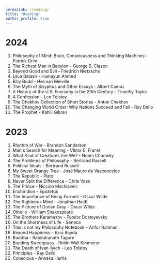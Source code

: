 ```yaml
---
permalink: /reading/
title: "Reading"
author_profile: true
---
```

# 2024
1. Philosophy of Mind: Brain, Consciousness and Thinking Machines - Patrick Grim
2. The Richest Man in Babylon - George S. Clason
3. Beyond Good and Evil - Friedrich Nietzsche
4. Lilua Batash - Humayun Ahmed
5. Billy Budd - Herman Melville
6. The Myth of Sisyphus and Other Essays - Albert Camus
7. A History of the U.S. Economy in the 20th Century - Timothy Taylor
8. A Confession - Leo Tolstoy
9. The Chekhov Collection of Short Stories - Anton Chekhov
10. The Changing World Order: Why Nations Succeed and Fail - Ray Dalio
11. The Prophet - Kahlil Gibran

# 2023
1. Rhythm of War - Brandon Sanderson
2. Man's Search for Meaning - Viktor E. Frankl
3. What Kind of Creatures Are We? - Noam Chomsky
4. The Problems of Philosophy - Bertrand Russell
5. Political Ideals - Bertrand Russell
6. My Sweet Orange Tree - José Mauro de Vasconcelos
7. The Republic - Plato
8. Never Split the Difference - Chris Voss
9. The Prince - Niccolo Machiavelli
10. Enchiridion - Epictetus
11. The Importance of Being Earnest - Oscar Wilde
12. The Righteous Mind - Jonathan Haidt
13. The Picture of Dorian Gray - Oscar Wilde
14. Othello - William Shakespeare
15. The Brothers Karamazov - Fyodor Dostoyevsky
16. On the Shortness of Life - Seneca
17. This is not my Philosophy Notebook - Arifur Rahman
18. Beyond Happiness - Ezra Bayda
19. Buddha - Rabindranath Tagore
20. Braiding Sweetgrass - Robin Wall Kimmerer
21. The Death of Ivan Ilyich - Leo Tolstoy
22. Principles - Ray Dalio
23. Conscious - Annaka Harris
